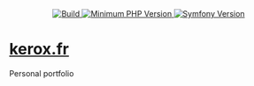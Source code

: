 <div align="center">
    <a href="https://github.com/ker0x/portfolio/actions?query=workflow%3ACI" title="Build">
        <img src="https://img.shields.io/github/workflow/status/ker0x/portfolio/CI?style=for-the-badge" alt="Build">
    </a>
    <a href="https://php.net" title="Minimum PHP Version">
        <img src="https://img.shields.io/badge/php-%3E%3D%208.0-8892BF.svg?style=for-the-badge" alt="Minimum PHP Version">
    </a>
    <a href="https://symfony.com/" title="Symfony Version">
        <img src="https://img.shields.io/badge/symfony-%3E%3D%205.2-000000.svg?style=for-the-badge" alt="Symfony Version">
    </a>
</div>

# [kerox.fr](https://kerox.fr)

Personal portfolio

